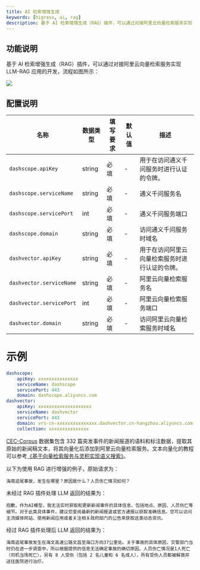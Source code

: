 ```yaml
---
title: AI 检索增强生成
keywords: [higress, ai, rag]
description: 基于 AI 检索增强生成（RAG）插件，可以通过对接阿里云向量检索服务实现 LLM-RAG 应用的开发。
---
```


## 功能说明

基于 AI 检索增强生成（RAG）插件，可以通过对接阿里云向量检索服务实现 LLM-RAG 应用的开发，流程如图所示：

![](https://img.alicdn.com/imgextra/i1/O1CN01LuRVs41KhoeuzakeF_!!6000000001196-0-tps-1926-1316.jpg)

## 配置说明

| 名称             | 数据类型            | 填写要求 | 默认值 | 描述                                                                               |
|----------------|-----------------|------|-----|----------------------------------------------------------------------------------|
| `dashscope.apiKey` | string | 必填 | - | 用于在访问通义千问服务时进行认证的令牌。 |
| `dashscope.serviceName` | string | 必填 | - | 通义千问服务名 |
| `dashscope.servicePort` | int | 必填 | - | 通义千问服务端口 |
| `dashscope.domain` | string | 必填 | - | 访问通义千问服务时域名 |
| `dashvector.apiKey` | string | 必填 | - | 用于在访问阿里云向量检索服务时进行认证的令牌。 |
| `dashvector.serviceName` | string | 必填 | - | 阿里云向量检索服务名 |
| `dashvector.servicePort` | int | 必填 | - | 阿里云向量检索服务端口 |
| `dashvector.domain` | string | 必填 | - | 访问阿里云向量检索服务时域名 |

# 示例

```yaml
dashscope:
    apiKey: xxxxxxxxxxxxxxx
    serviceName: dashscope
    servicePort: 443
    domain: dashscope.aliyuncs.com
dashvector:
    apiKey: xxxxxxxxxxxxxxxxxxxx
    serviceName: dashvector
    servicePort: 443
    domain: vrs-cn-xxxxxxxxxxxxxxx.dashvector.cn-hangzhou.aliyuncs.com
    collection: xxxxxxxxxxxxxxx
```

[CEC-Corpus](https://github.com/shijiebei2009/CEC-Corpus) 数据集包含 332 篇突发事件的新闻报道的语料和标注数据，提取其原始的新闻稿文本，将其向量化后添加到阿里云向量检索服务。文本向量化的教程可以参考[《基于向量检索服务与灵积实现语义搜索》](https://help.aliyun.com/document_detail/2510234.html)。

以下为使用 RAG 进行增强的例子，原始请求为：
```
海南追尾事故，发生在哪里？原因是什么？人员伤亡情况如何？
```

未经过 RAG 插件处理 LLM 返回的结果为：
```
抱歉，作为AI模型，我无法实时获取和更新新闻事件的具体信息，包括地点、原因、人员伤亡等细节。对于此类具体事件，建议您查阅最新的新闻报道或官方通报以获取准确信息。您可以访问主流媒体网站、使用新闻应用或者关注相关政府部门的公告来获取这类动态资讯。
```

经过 RAG 插件处理后 LLM 返回的结果为：
```
海南追尾事故发生在海文高速公路文昌至海口方向37公里处。关于事故的具体原因，交警部门当时仍在进一步调查中，所以根据提供的信息无法确定事故的确切原因。人员伤亡情况是1人死亡（司机当场死亡），另有 8 人受伤（包括 2 名儿童和 6 名成人），所有受伤人员都被解救并送往医院进行治疗。
```